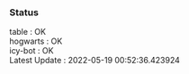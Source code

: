 ### Status


table : OK  
hogwarts : OK  
icy-bot : OK  
Latest Update : 2022-05-19 00:52:36.423924

